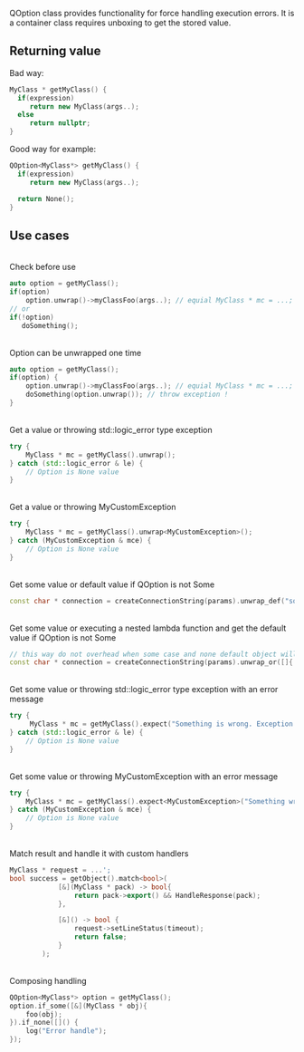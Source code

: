 QOption class provides functionality for force handling execution errors.
It is a container class requires unboxing to get the stored value.
## Returning value
Bad way:
```C++
MyClass * getMyClass() {
  if(expression)
     return new MyClass(args..);
  else
     return nullptr;
}
```
Good way for example:

```C++
QOption<MyClass*> getMyClass() {
  if(expression)
     return new MyClass(args..);

  return None();
}
```
## Use cases
<br>Check before use</br>
```C++
auto option = getMyClass();
if(option)
    option.unwrap()->myClassFoo(args..); // equial MyClass * mc = ...; mc->myClassFoo(args...);
// or
if(!option)
   doSomething();
```

<br>Option can be unwrapped one time</br>
```C++
auto option = getMyClass();
if(option) {
    option.unwrap()->myClassFoo(args..); // equial MyClass * mc = ...; mc->myClassFoo(args...);
    doSomething(option.unwrap()); // throw exception !
}
```

<br>Get a value or throwing std::logic_error type exception</br>
```C++
try {
    MyClass * mc = getMyClass().unwrap();
} catch (std::logic_error & le) {
    // Option is None value
}
```
<br>Get a value or throwing MyCustomException</br>
```C++
try {
    MyClass * mc = getMyClass().unwrap<MyCustomException>();
} catch (MyCustomException & mce) {
    // Option is None value
}
```
<br>Get some value or default value if QOption is not Some</br>
```C++
const char * connection = createConnectionString(params).unwrap_def("something default connection string");
```
<br>Get some value or executing a nested lambda function and get the default value if QOption is not Some</br>
```C++
// this way do not overhead when some case and none default object will not be created
const char * connection = createConnectionString(params).unwrap_or([]{ return "something default connection string"; });
```
<br>Get some value or throwing std::logic_error type exception with an error message</br>
```C++
try {
     MyClass * mc = getMyClass().expect("Something is wrong. Exception std::logic_error.");
} catch (std::logic_error & le) {
    // Option is None value
}
```
<br>Get some value or throwing MyCustomException with an error message</br>
```C++
try {
    MyClass * mc = getMyClass().expect<MyCustomException>("Something wrong. Exception MyCustomException.");    
} catch (MyCustomException & mce) {
    // Option is None value
}
```
<br>Match result and handle it with custom handlers</br>
```C++
MyClass * request = ...';
bool success = getObject().match<bool>(
            [&](MyClass * pack) -> bool{
                return pack->export() && HandleResponse(pack);
            },

            [&]() -> bool {
                request->setLineStatus(timeout);
                return false;
            }
        );
```
<br>Composing handling</br>
```C++
QOption<MyClass*> option = getMyClass();
option.if_some([&](MyClass * obj){
    foo(obj);
}).if_none([]() {
    log("Error handle");
});
```

